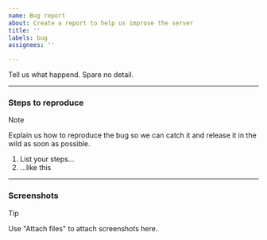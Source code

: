 ```yaml
---
name: Bug report
about: Create a report to help us improve the server
title: ''
labels: bug
assignees: ''

---
```


Tell us what happend. Spare no detail.

---

### Steps to reproduce

> [!NOTE]
> Explain us how to reproduce the bug so we can catch it and release it in the wild as soon as possible.

1. List your steps...
2. ...like this

---

### Screenshots

> [!TIP]
> Use "Attach files" to attach screenshots here.